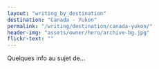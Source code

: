 ```yaml
---
layout: "writing_by_destination"
destination: "Canada - Yukon"
permalink: "/writing/destination/canada-yukon/"
header-img: "assets/owner/hero/archive-bg.jpg"
flickr-text: ""
---
```


Quelques info au sujet de...